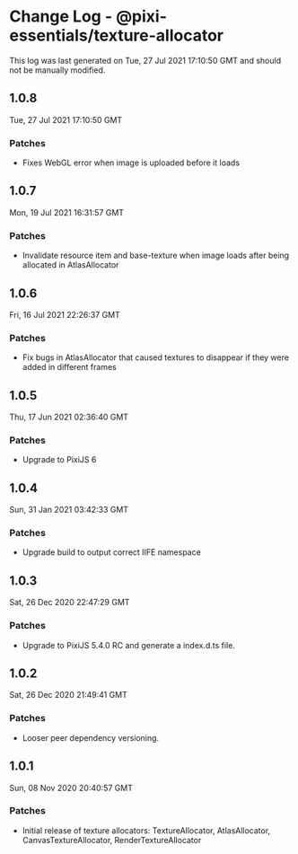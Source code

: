 # Change Log - @pixi-essentials/texture-allocator

This log was last generated on Tue, 27 Jul 2021 17:10:50 GMT and should not be manually modified.

## 1.0.8
Tue, 27 Jul 2021 17:10:50 GMT

### Patches

- Fixes WebGL error when image is uploaded before it loads

## 1.0.7
Mon, 19 Jul 2021 16:31:57 GMT

### Patches

- Invalidate resource item and base-texture when image loads after being allocated in AtlasAllocator

## 1.0.6
Fri, 16 Jul 2021 22:26:37 GMT

### Patches

- Fix bugs in AtlasAllocator that caused textures to disappear if they were added in different frames

## 1.0.5
Thu, 17 Jun 2021 02:36:40 GMT

### Patches

- Upgrade to PixiJS 6

## 1.0.4
Sun, 31 Jan 2021 03:42:33 GMT

### Patches

- Upgrade build to output correct IIFE namespace

## 1.0.3
Sat, 26 Dec 2020 22:47:29 GMT

### Patches

- Upgrade to PixiJS 5.4.0 RC and generate a index.d.ts file.

## 1.0.2
Sat, 26 Dec 2020 21:49:41 GMT

### Patches

- Looser peer dependency versioning.

## 1.0.1
Sun, 08 Nov 2020 20:40:57 GMT

### Patches

- Initial release of texture allocators: TextureAllocator, AtlasAllocator, CanvasTextureAllocator, RenderTextureAllocator

